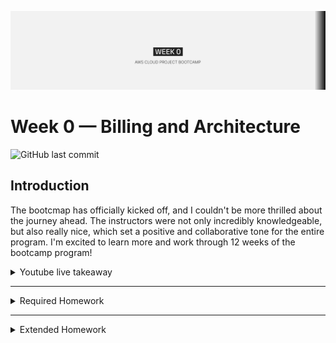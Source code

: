 [![banner](/journal/journal-assets/W0-BN.png)](https://www.youtube.com/live/SG8blanhAOg?feature=share)

# Week 0 — Billing and Architecture

![GitHub last commit](https://img.shields.io/github/last-commit/ash-codess/aws-bootcamp-cruddur-2023)

## Introduction

The bootcmap has officially kicked off, and I couldn't be more thrilled about the journey ahead.
The instructors were not only incredibly knowledgeable, but also really nice, which set a positive and collaborative tone for the entire program. I'm excited to learn more and work through 12 weeks of the bootcamp program!

<details>
<summary> Youtube live takeaway </summary>

Few things i picked from livestream that i wanted to look into more:

- **Iron triangle** - The basic idea is that any project has a fixed amount of time, a fixed budget or cost, and a specific set of deliverables or scope that must be met. Changing any one of these factors will affect the other two. For example, if the scope of a project is increased, then either the cost or the time required to complete the project will have to increase as well. Similarly, if the time available for a project is reduced, then either the scope or the cost will have to be reduced as well.

[![iron-triangle](/journal/journal-assets/W0-1.png)](https://www.youtube.com/live/SG8blanhAOg?feature=share)

- **TOGAF** - We need TOGAF or similar enterprise architecture frameworks to provide a structured and organized approach to managing the complexity of large IT systems and to align them with the organization's business goals. By using a standardized approach, it becomes easier to communicate and collaborate between different teams and departments.(Didn't look more into as instruced by Chris, lol)

- **Adrain Cantril’s CI/CD pipeline mini project** - The goal of CI/CD is to enable faster and more reliable software delivery by reducing the time and effort required to move code changes from development to production. I followed Adrian's mini project and impleneted an event-driven pipeline, it was a video-on demand backend service which will take a video uploaded on s3 and with the help of aws media-corvereter it will converte it into diffrent formats like (HD/SD) and more!

- **AWS well-architected framework** - I checked out the AWS well-archtected tool and tried to fill out the questions for the cruddur. The set of questions that were in it was quiet vast. I plan to link the genrated report down below as a part of extended homework.
</details>

---

<details>
<summary>Required Homework</summary>
<br>

- Recreate Conceptual Diagram in Lucid Charts or on a Napkin
  ![Napkin diagram](/journal/journal-assets/W0-2.jpg)

- **Recreate Logical Architectual Diagram in Lucid Charts**
  ![Logical Architectual Diagram](/journal/journal-assets/W0-3.png)
  [Lucid chart link](https://lucid.app/lucidchart/59e7df73-0879-4b64-9694-bfe3e89effed/edit?viewport_loc=-298%2C-228%2C3328%2C1642%2C0_0&invitationId=inv_dbc91856-3cb0-43e3-b7cc-e811ec27b9c1)

- I followed the week 0 instruction and was able to succesfully do the setup. For journal i am using vscode, as it is easier to see the changes i make simultaneously and do one final push once i am satisfied with the work. I have a clone of repo in my local system.
  ![Vs-code proof](/journal/journal-assets/W0-4.png)

- Few proof of work i would like to show - Destroyed my root account credentail and everything is done admin IAM user

- **Budget**
  ![Vs-code proof](/journal/journal-assets/W0-6.png)

- **Biling alarm**
  <br />
  So I ran into my first issue when i checked SNS to take screenshot i saw there was nothing there the notification that i created was gone. I thought maybe it was accidentally created into my root account so i cross-checked but that wasn't the case.Turns out i made AWS send me couple of notifciation conformaiton mails because it landed in spam folder and i didn;t click on the right link for conformation and sns delets the topic after three days of pending conformation.

</details>

---

<details>
<summary> Extended Homework </summary>

Pending

</details>
